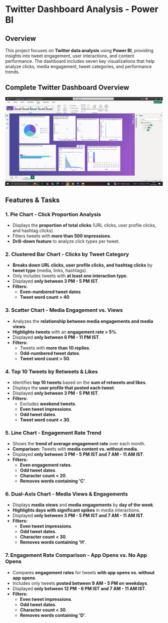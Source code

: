 # **Twitter Dashboard Analysis - Power BI**  

## **Overview**  
This project focuses on **Twitter data analysis** using **Power BI**, providing insights into tweet engagement, user interactions, and content performance. The dashboard includes seven key visualizations that help analyze clicks, media engagement, tweet categories, and performance trends.  

## **Complete Twitter Dashboard Overview**  
![Twitter Dashboard](TasksDashboard.png)  

## **Features & Tasks**  

### **1. Pie Chart - Click Proportion Analysis**  
- Displays the **proportion of total clicks** (URL clicks, user profile clicks, and hashtag clicks).  
- Filters tweets with **more than 500 impressions**.  
- **Drill-down feature** to analyze click types per tweet.  

### **2. Clustered Bar Chart - Clicks by Tweet Category**  
- **Breaks down URL clicks, user profile clicks, and hashtag clicks** by **tweet type** (media, links, hashtags).  
- Only includes tweets with **at least one interaction type**.  
- Displayed **only between 3 PM - 5 PM IST**.  
- **Filters:**  
  - **Even-numbered tweet dates**  
  - **Tweet word count > 40**  

### **3. Scatter Chart - Media Engagement vs. Views**  
- Analyzes the **relationship between media engagements and media views**.  
- **Highlights tweets** with an **engagement rate > 5%**.  
- Displayed **only between 6 PM - 11 PM IST**.  
- **Filters:**  
  - Tweets with **more than 10 replies**.  
  - **Odd-numbered tweet dates**.  
  - **Tweet word count > 50**.  

### **4. Top 10 Tweets by Retweets & Likes**  
- Identifies **top 10 tweets** based on the **sum of retweets and likes**.  
- Displays the **user profile that posted each tweet**.  
- Displayed **only between 3 PM - 5 PM IST**.  
- **Filters:**  
  - Excludes **weekend tweets**.  
  - **Even tweet impressions**.  
  - **Odd tweet dates**.  
  - **Tweet word count < 30**.  

### **5. Line Chart - Engagement Rate Trend**  
- Shows the **trend of average engagement rate** over each month.  
- **Comparison:** Tweets with **media content vs. without media**.  
- Displayed **only between 3 PM - 5 PM IST and 7 AM - 11 AM IST**.  
- **Filters:**  
  - **Even engagement rates**.  
  - **Odd tweet dates**.  
  - **Character count < 20**.  
  - **Removes words containing 'C'**.  

### **6. Dual-Axis Chart - Media Views & Engagements**  
- Displays **media views** and **media engagements** by **day of the week**.  
- **Highlights days with significant spikes** in media interactions.  
- Displayed **only between 3 PM - 5 PM IST and 7 AM - 11 AM IST**.  
- **Filters:**  
  - **Even tweet impressions**.  
  - **Odd tweet dates**.  
  - **Character count < 30**.  
  - **Removes words containing 'H'**.  

### **7. Engagement Rate Comparison - App Opens vs. No App Opens**  
- Compares **engagement rates** for tweets **with app opens vs. without app opens**.  
- Includes only tweets **posted between 9 AM - 5 PM on weekdays**.  
- Displayed **only between 12 PM - 6 PM IST and 7 AM - 11 AM IST**.  
- **Filters:**  
  - **Even tweet impressions**.  
  - **Odd tweet dates**.  
  - **Character count < 30**.  
  - **Removes words containing 'D'**.  

